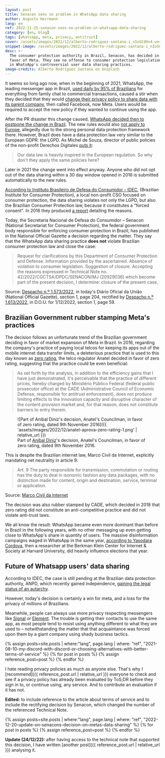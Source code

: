 ```yaml
---
layout: post
title: Senacon sees no problem in WhatsApp data sharing
author: Augusto Herrmann
lang: en
ref: 2022-11-25-senacon-sees-no-problem-in-whatsapp-data-sharing
category: [en, blog]
tags: [whatsapp, meta, privacy, antitrust]
cover: /assets/images/2022/12/alberto-rodriguez-santana-i_nIoSCdHv4-unsplash.jpg
snippet-image: /assets/images/2022/12/alberto-rodriguez-santana-i_nIoSCdHv4-unsplash.jpg
desc: >-
  The consumer protection authority in Brazil, Senacon, has decided in
  favor of Meta. They see no offense to consumer protection legislation
  in WhatsApp's controversial user data sharing practices.
image-credits: Alberto Rodríguez Santana on Unsplash
---
```


It seems so long ago now, when in the beginning of 2021, WhatsApp, the
leading messenger app in Brazil,
[used daily by 95% of Brazilians](https://canaltech.com.br/apps/95-porcento-dos-brasileiros-que-usam-o-whatsapp-abrem-o-app-todos-os-dias-171055/)
for everything from family chat to commercial transactions, caused a stir
when they decided that they would
[change their privacy policy to share data with its parent company](https://g1.globo.com/economia/tecnologia/noticia/2021/01/06/whatsapp-comeca-a-avisar-que-ira-compartilhar-dados-dos-usuarios-com-o-facebook.ghtml),
then called Facebook, now Meta. Users would be required to accept the new
policy if they wanted to continue using the app.

After the PR disaster this change caused,
[WhatsApp decided then to postpone the change in Brazil](https://www.bbc.com/portuguese/brasil-55680262).
The new rules would also
[not apply to Europe](https://www.bbc.com/portuguese/geral-55606054),
allegedly due to the strong personal data protection framework there.
However, Brazil does have a data protection law very similar to the
European GDPR: the LGPD. As Michel de Souza, director of public policies
of the non-profit Derechos Digitales
[puts it](https://idec.org.br/idec-na-imprensa/whatsapp-mantem-segredo-sobre-dados-compartilhados):

> Our data law is heavily inspired in the European regulation. So why
> don't they apply the same policies here?

Later in 2021 the change went into effect anyway. Anyone who did not opt
out of the data sharing within a 30 day window opened in 2016 is
submitted automatically to the new rules.

[According to Instituto Brasileiro de Defesa do Consumidor – IDEC](https://idec.org.br/dicas-e-direitos/mudanca-na-privacidade-do-whatsapp-e-agora),
(Brazilian Institute for Consumer Protection), a local non-profit CSO
focused on consumer protection, the data sharing violates not only the
LGPD, but also the Brazilian Consumer Protection law, because it
constitutes a "forced consent". In 2016 they produced
[a report](http://www.idec.org.br/pdf/relatorio-whatsapp-termos-de-uso.pdf)
detailing the reasons.

Today, the Secretaria Nacional de Defesa do Consumidor – Senacon
(National Secretariat for Consumer Protection), the federal government
body responsible for enforcing consumer protection in Brazil, has
published in the National Official Gazette a decision regarding the
matter. They say that the WhatsApp data sharing practice **does not**
violate Brazilian consumer protection law and close the case:

> Request for clarifications by this Department of Consumer Protection and
> Defense. Information provided by the ascertained. Absence of violation
> to consumer legislation. Suggestion of closure. Accepting the reasons
> expressed in Technical Note no. 42/2022/CGCTSA/DPDC/SENACON/MJ
> (20929036) which become part of the present decision, I determine:
> closure of the present case,

Source:
[Despacho n.º 1.573/2022](https://www.in.gov.br/en/web/dou/-/despacho-n-1.573/2022-446097082),
in today's Diário Oficial da União (National Official Gazette), section 1,
page 204, rectified by
[Despacho n.º 1.613/2022](https://www.in.gov.br/en/web/dou/-/despacho-n-1.613/2022-447024786),
in D.O.U. for 1/12/2022, section 1, page 59.

## Brazilian Government rubber stamping Meta's practices

The decision follows an unfortunate trend of the Brazilian government
deciding in favor of market expansion of Meta in Brazil. In 2016,
regarding the company's practice of paying local telcos for keeping its
apps out of the mobile internet data transfer limits, a deleterious
practice that is used to this day known as
[zero rating](https://www.youtube.com/watch?v=gcJ7RnbMjE8),
the telco regulator Anatel decided in favor of zero rating, suggesting
that the practice could be even beneficial:

> As set forth by the analysis, in addition to the efficiency gains that
> I have just demonstrated, it's perceivable that the practice of
> different prices, hereby charged by Ministério Público Federal (federal
> public prosecutor office) at the CADE (Administrative Council of
> Economic Defense, responsible for antitrust enforcement), does not
> produce limiting effects to the innovation capacity and disruptive
> character of the content provision market and, for that reason, does
> not constitute barriers to entry therein.

<figure markdown="1">
![Part of Anibal Diniz's decision, Anatel's Councilman, in favor of zero rating, dated 9th November 2016]({{ 'assets/images/2022/12/anatel-aprova-zero-rating-1.png' | relative_url }})
<figcaption>Part of <a href="https://en.wikipedia.org/wiki/An%C3%ADbal_Diniz">Anibal Diniz</a>'s decision, Anatel's Councilman, in favor of zero rating, dated 9th November 2016.</figcaption>
</figure>

This is despite the Brazilian internet law, Marco Civil da Internet,
explicitly mandating net neutrality in article 9:

> Art. 9 The party responsible for transmission, commutation or routing
> has the duty to deal in isonomic fashion any data packages, with no
> distinction made for content, origin and destination, service, terminal
> or application.

Source:
[Marco Civil da Internet](http://www.planalto.gov.br/ccivil_03/_ato2011-2014/2014/lei/l12965.htm#art9)

The decision was also rubber stamped by CADE, which decided in 2018 that
zero rating did not constitute an anti-competitive practice and did not
violate anti-trust laws.

We all know the result: WhatsApp became even more dominant than before in
Brazil in the following years, with no other messaging up even getting
close to WhatsApp's share in quantity of users. The massive disinformation
campaigns waged in WhatsApp in the same year,
[according to Yasodara Cordova](https://theintercept.com/2018/08/10/whatsapp-facebook-gratis-fake-news/),
then a researcher at the Berkman Klein Center for Internet & Society at
Harvard University, did heavily influence elections that year.

## Future of Whatsapp users' data sharing

According to IDEC, the case is still pending at the Brazilian data
protection authority, ANPD, which recently gained independence,
[gaining the legal status of an autarchy](https://www.in.gov.br/en/web/dou/-/medida-provisoria-n-1.124-de-13-de-junho-de-2022-407804608).

However, today's decision is certainly a win for meta, and a loss for
the privacy of millions of Brazilians.

Meanwhile, people can always use more privacy respecting messengers like
[Signal](https://signal.org/) or [Element](https://element.io/). The
trouble is getting their contacts to use the same app, as most people
tend to resist using anything different to what they are used to –
notwithstanding the matter that that acquaintance was forced upon them by
a giant company using shady business tactics.

{% assign posts=site.posts | where:"lang", page.lang | where: "ref", "2021-08-10-my-discord-with-discord-or-choosing-alternatives-with-better-terms-of-service" %}
{% for post in posts %}
{% assign reference_post=post %}
{% endfor %}

I hate reading privacy policies as much as anyone else. That's why I
[recommend]({{ reference_post.url | relative_url }}) everyone to check
and see if a privacy policy has already been evaluated by ToS;DR before they sign
in to, or continue using, any service. And to contribute an evaluation
if it has not.

**Edited:** to include reference to the article about terms of service
and to include the rectifying decision by Senacon, which changed the
number of the referenced Technical Note.

{% assign posts=site.posts | where:"lang", page.lang | where: "ref", "2022-12-20-update-on-senacons-decision-on-metas-data-sharing" %}
{% for post in posts %}
{% assign reference_post=post %}
{% endfor %}

**Update (24/12/22):** after having access to the technical note that supported
this decision, I have written
[another post]({{ reference_post.url | relative_url }}) analysing it.
